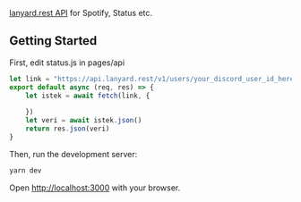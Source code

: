 [lanyard.rest API](https://github.com/Phineas/lanyard/) for Spotify, Status etc.

## Getting Started
First, edit status.js in pages/api
```js
let link = "https://api.lanyard.rest/v1/users/your_discord_user_id_here"
export default async (req, res) => {
    let istek = await fetch(link, {
        
    })
    let veri = await istek.json()
    return res.json(veri)
}
```

Then, run the development server:

```bash
yarn dev
```

Open [http://localhost:3000](http://localhost:3000) with your browser.
